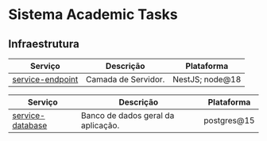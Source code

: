 # Sistema Academic Tasks

## Infraestrutura

| Serviço                                        | Descrição            | Plataforma      |
| ---------------------------------------------- | -------------------- | --------------- |
| [service-endpoint](services/service-endpoint/) | Camada de Servidor.  | NestJS; node@18 |

| Serviço                                       | Descrição                              | Plataforma        |
| --------------------------------------------- | -------------------------------------- | ----------------- |
| [service-database](services/service-database) | Banco de dados geral da aplicação.     | postgres@15       |
